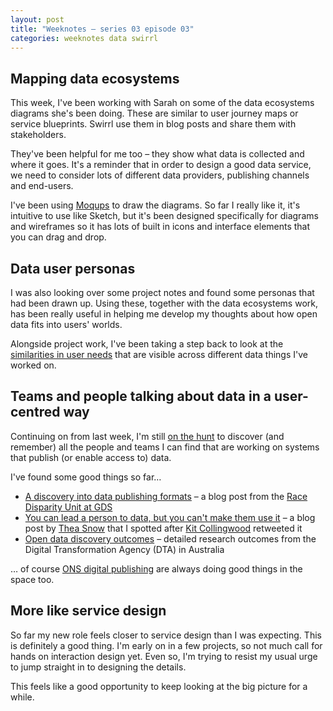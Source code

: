 ```yaml
---
layout: post
title: "Weeknotes – series 03 episode 03"
categories: weeknotes data swirrl
---
```


## Mapping data ecosystems

This week, I've been working with Sarah on some of the data ecosystems diagrams she's been doing. These are similar to user journey maps or service blueprints. Swirrl use them in blog posts and share them with stakeholders.

They've been helpful for me too – they show what data is collected and where it goes. It's a reminder that in order to design a good data service, we need to consider lots of different data providers, publishing channels and end-users.

I've been using [Moqups](https://moqups.com/) to draw the diagrams. So far I really like it, it's intuitive to use like Sketch, but it's been designed specifically for diagrams and wireframes so it has lots of built in icons and interface elements that you can drag and drop.

## Data user personas

I was also looking over some project notes and found some personas that had been drawn up. Using these, together with the data ecosystems work, has been really useful in helping me develop my thoughts about how open data fits into users' worlds.

Alongside project work, I've been taking a step back to look at the [similarities in user needs](https://twitter.com/benjystanton/status/1123258869290082306) that are visible across different data things I've worked on.

## Teams and people talking about data in a user-centred way 

Continuing on from last week, I'm still [on the hunt](https://www.benjystanton.co.uk/blog/weeknotes-series-03-episode-02/#looking-for-data-designers) to discover (and remember) all the people and teams I can find that are working on systems that publish (or enable access to) data.

I've found some good things so far…

- [A discovery into data publishing formats](https://dataingovernment.blog.gov.uk/2019/05/02/a-discovery-into-data-publishing-formats/) – a blog post from the [Race Disparity Unit at GDS](https://www.gov.uk/government/organisations/race-disparity-unit)
- [You can lead a person to data, but you can't make them use it](https://www.nesta.org.uk/blog/you-can-lead-person-data-you-cant-make-them-use-it/) – a blog post by [Thea Snow](https://twitter.com/theasnow) that I spotted after [Kit Collingwood](https://twitter.com/kitterati) retweeted it
- [Open data discovery outcomes](https://community.digital.gov.au/t/open-data-discovery-outcomes/1459) – detailed research outcomes from the Digital Transformation Agency (DTA) in Australia

… of course [ONS digital publishing](https://digitalblog.ons.gov.uk/) are always doing good things in the space too.

## More like service design

So far my new role feels closer to service design than I was expecting. This is definitely a good thing. I'm early on in a few projects, so not much call for hands on interaction design yet. Even so, I'm trying to resist my usual urge to jump straight in to designing the details.

This feels like a good opportunity to keep looking at the big picture for a while.